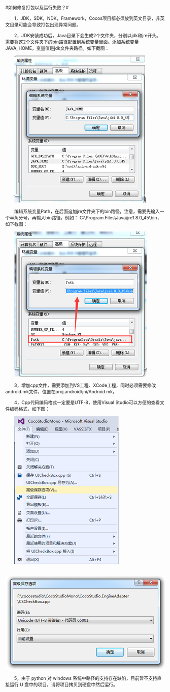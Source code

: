 #如何修复打包以及运行失败？#

&emsp;&emsp;1，JDK，SDK，NDK，Framework，Cocos项目都必须放到英文目录，非英文目录可能会导致打包出现异常问题。

&emsp;&emsp;2，JDK安装成功后，Java目录下会生成2个文件夹，分别以jdk和jre开头。需要将这2个文件夹下的bin路径配置到系统变量里面。添加系统变量JAVA_HOME，变量值是jdk文件夹路径。如下截图：

&emsp;&emsp;![image](res/image0001.png)
 
&emsp;&emsp;编辑系统变量Path，在后面追加jre文件夹下的bin路径，注意，需要先输入一个半角分号，再输入bin路径，例如： C:\Program Files\Java\jre1.8.0_45\bin，如下截图：

&emsp;&emsp;![image](res/image0002.png)

&emsp;&emsp;3，增加cpp文件，需要添加到VS工程、XCode工程，同时必须需要修改android.mk文件，位置在proj.android/jni/Android.mk。

&emsp;&emsp;4，Cpp代码编码格式一定要是UTF-8，使用Visual Studio可以方便的查看文件编码格式，如下图：

&emsp;&emsp;![image](res/image0004.png)

&emsp;&emsp;![image](res/image0003.png)

&emsp;&emsp;5，由于 python 对 windows 系统中路径的支持存在缺陷，目前暂不支持直接运行 U 盘中的项目。请将项目拷贝到硬盘中然后运行。







